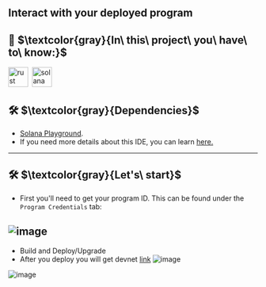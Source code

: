 ## Interact with your deployed program
## :dart: $\textcolor{gray}{In\ this\ project\ you\ have\ to\ know:}$ 

<div>
    <img src="https://encrypted-tbn0.gstatic.com/images?q=tbn:ANd9GcSl9Y65E5AMLiA5gsmRlAkbCq6TP97fVIR0hZ7zjqAQBw&s" title="rust" alt="rust" width="40" height="40"/>&nbsp;
      <img src="https://user-images.githubusercontent.com/109158340/207687793-d2fe408f-6bfc-4ce6-bfd0-ca7e8bcc17e7.png" title="solana" **alt="solana" width="40" height="40"/>
    </div>
 
 ##  🛠  $\textcolor{gray}{Dependencies}$
*  [Solana Playground](https://solana.com/tr/ecosystem/playground).
* If you need more details about this IDE, you can learn [here.](https://github.com/solana-playground/solana-playground)
---
##  🛠  $\textcolor{gray}{Let's\ start}$
* First you'll need to get your program ID. This can be found under the `Program Credentials` tab:

![image](https://user-images.githubusercontent.com/109158340/208468566-357810be-81fd-4607-a7ec-f42680d41c8a.png)
---
* Build and Deploy/Upgrade 
* After you deploy you will get devnet [link](https://explorer.solana.com/tx/4cAn6kELoCW9wj6w8HZ77N1PHVQBHwUuQg7cnHq5PSFvbnrk2jREBC6Aqm9KKvSFSbopJvhdFspePEuAvKEHxpHD?cluster=devnet)
![image](https://user-images.githubusercontent.com/109158340/208468861-92b5d7e3-4611-47ea-b905-c6e1c95d6a7c.png)

![image](https://user-images.githubusercontent.com/109158340/208469013-0f65eb31-9c35-4648-89ef-19239b342a6e.png)
